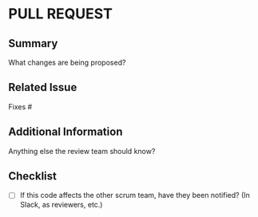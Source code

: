 # PULL REQUEST

## Summary
What changes are being proposed?

## Related Issue
Fixes #  

## Additional Information
Anything else the review team should know?

## Checklist

- [ ] If this code affects the other scrum team, have they been notified? (In Slack, as reviewers, etc.)

[//]: # (PR title: Remember to name your PR descriptively!)
